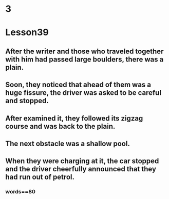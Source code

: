 # 3
# Lesson39
## After the writer and those who traveled together with him had passed large boulders, there was a plain.
## Soon, they noticed that ahead of them was a huge fissure, the driver was asked to be careful and stopped.
## After examined it, they followed its zigzag course and was back to the plain.
## The next obstacle was a shallow pool.
## When they were charging at it, the car stopped and the driver cheerfully announced that they had run out of petrol.
### words==80
